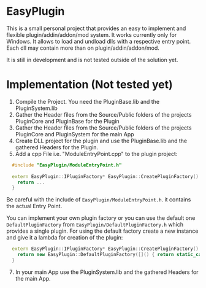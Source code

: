# EasyPlugin

This is a small personal project that provides an easy to implement and flexible plugin/addin/addon/mod system. It works currently only for Windows.
It allows to load and undload dlls with a respective entry point. Each dll may contain more than on plugin/addin/addon/mod.


It is still in development and is not tested outside of the solution yet.

# Implementation (Not tested yet)

1. Compile the Project. You need the PluginBase.lib and the PluginSystem.lib
2. Gather the Header files from the Source/Public folders of the projects PluginCore and PluginBase for the Plugin
3. Gather the Header files from the Source/Public folders of the projects PluginCore and PluginSystem for the main App
4. Create DLL project for the plugin and use the PluginBase.lib and the gathered Headers for the Plugin.
5. Add a cpp File i.e. "ModuleEntryPoint.cpp" to the plugin project:
```c++
  #include "EasyPlugin/ModuleEntryPoint.h"
  
  extern EasyPlugin::IPluginFactory* EasyPlugin::CreatePluginFactory() {
  	return ...
  }
```

Be careful with the include of `EasyPlugin/ModuleEntryPoint.h`. it contains the actual Entry Point.

You can implement your own plugin factory or you can use the default one `DefaultPluginFactory` from `EasyPlugin/DefaultPluginFactory.h` which provides a single plugin.
For using the default factory create a new instance and give it a lambda for creation of the plugin:

```c++
  extern EasyPlugin::IPluginFactory* EasyPlugin::CreatePluginFactory() {
  	return new EasyPlugin::DefaultPluginFactory([]() { return static_cast<EasyPlugin::IPlugin*>(new ...); });
  }
```

7. In your main App use the PluginSystem.lib and the gathered Headers for the main App.
